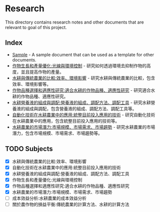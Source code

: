 <!--
 * @Author: hibana2077 hibana2077@gmaill.com
 * @Date: 2024-01-13 10:55:34
 * @LastEditors: hibana2077 hibana2077@gmaill.com
 * @LastEditTime: 2024-01-24 10:37:34
 * @FilePath: /smart_hydroponic_farm/doc/research/README.md
 * @Description: 这是默认设置,请设置`customMade`, 打开koroFileHeader查看配置 进行设置: https://github.com/OBKoro1/koro1FileHeader/wiki/%E9%85%8D%E7%BD%AE
-->
# Research

This directory contains research notes and other documents that are relevant to goal of this project.

## Index

- [Sample](sample.md) - A sample document that can be used as a template for other documents.
- [作物生長和產量優化:光線與環境控制](crop_grow.md) - 研究如何透過環境去抑制作物的高度，並且提高作物的產量。
- [水耕與傳統農業的比較:效率、環境影響](hydroponic_vs_traditional.md) - 研究水耕與傳統農業的比較，包含效率、環境影響等。
- [作物品種選擇和適應性研究:適合水耕的作物品種、適應性研究](crop_selection.md) - 研究適合水耕的作物品種、適應性研究。
- [水耕營養液的組成與調配:營養液的組成、調配方法、調配工具](nutrient_solution.md) - 研究水耕營養液的組成與調配，包含營養液的組成、調配方法、調配工具等。
- [自動化技術在水耕農業中的應用:統整目前投入應用的技術](automation.md) - 研究自動化技術在水耕農業中的應用，包含統整目前投入應用的技術等。
- [水耕農業的市場潛力:市場規模、市場需求、市場趨勢](market.md) - 研究水耕農業的市場潛力，包含市場規模、市場需求、市場趨勢等。

## TODO Subjects

- [x] 水耕與傳統農業的比較:效率、環境影響
- [x] 自動化技術在水耕農業中的應用:統整目前投入應用的技術
- [x] 水耕營養液的組成與調配:營養液的組成、調配方法、調配工具
- [x] 作物生長和產量優化:光線與環境控制
- [x] 作物品種選擇和適應性研究:適合水耕的作物品種、適應性研究
- [x] 水耕農業的市場潛力:市場規模、市場需求、市場趨勢
- [ ] 成本效益分析:水耕農業的成本效益分析
- [ ] 關於農作物的損益平衡:傳統農業的計算方法、水耕的計算方法
